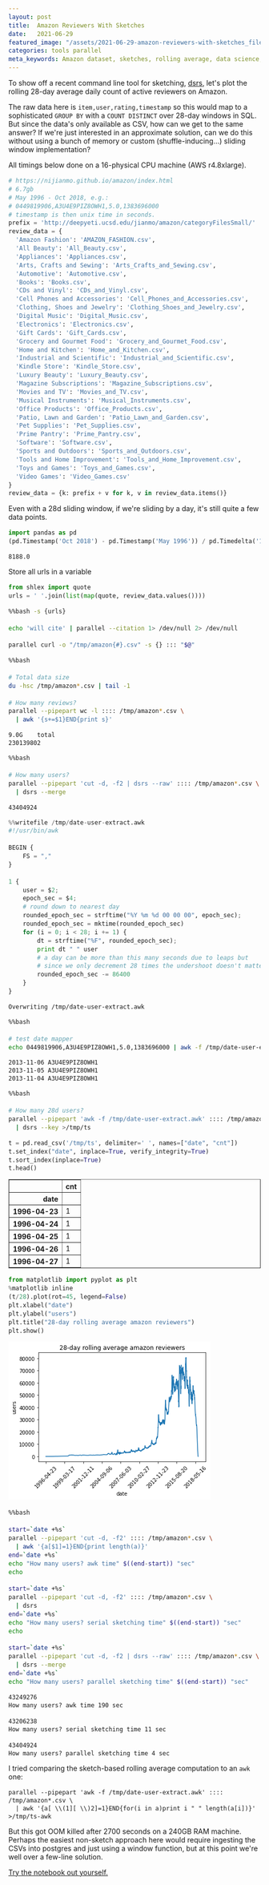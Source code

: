 ```yaml
---
layout: post
title:  Amazon Reviewers With Sketches
date:   2021-06-29
featured_image: "/assets/2021-06-29-amazon-reviewers-with-sketches_files/2021-06-29-amazon-reviewers-with-sketches_13_0.png"
categories: tools parallel
meta_keywords: Amazon dataset, sketches, rolling average, data science, logs
---
```

To show off a recent command line tool for sketching, [dsrs](https://github.com/vlad17/datasketches-rs), let's plot the rolling 28-day average daily count of active reviewers on Amazon.

The raw data here is `item,user,rating,timestamp` so this would map to a sophisticated `GROUP BY` with a `COUNT DISTINCT` over 28-day windows in SQL. But since the data's only available as CSV, how can we get to the same answer? If we're just interested in an approximate solution, can we do this without using a bunch of memory or custom (shuffle-inducing...) sliding window implementation?

All timings below done on a 16-physical CPU machine (AWS r4.8xlarge).

```python
# https://nijianmo.github.io/amazon/index.html
# 6.7gb
# May 1996 - Oct 2018, e.g.:
# 0449819906,A3U4E9PIZ8OWH1,5.0,1383696000
# timestamp is then unix time in seconds.
prefix = 'http://deepyeti.ucsd.edu/jianmo/amazon/categoryFilesSmall/'
review_data = {
  'Amazon Fashion': 'AMAZON_FASHION.csv',
  'All Beauty': 'All_Beauty.csv',
  'Appliances': 'Appliances.csv',
  'Arts, Crafts and Sewing': 'Arts_Crafts_and_Sewing.csv',
  'Automotive': 'Automotive.csv',
  'Books': 'Books.csv',
  'CDs and Vinyl': 'CDs_and_Vinyl.csv',
  'Cell Phones and Accessories': 'Cell_Phones_and_Accessories.csv',
  'Clothing, Shoes and Jewelry': 'Clothing_Shoes_and_Jewelry.csv',
  'Digital Music': 'Digital_Music.csv',
  'Electronics': 'Electronics.csv',
  'Gift Cards': 'Gift_Cards.csv',
  'Grocery and Gourmet Food': 'Grocery_and_Gourmet_Food.csv',
  'Home and Kitchen': 'Home_and_Kitchen.csv',
  'Industrial and Scientific': 'Industrial_and_Scientific.csv',
  'Kindle Store': 'Kindle_Store.csv',
  'Luxury Beauty': 'Luxury_Beauty.csv',
  'Magazine Subscriptions': 'Magazine_Subscriptions.csv',
  'Movies and TV': 'Movies_and_TV.csv',
  'Musical Instruments': 'Musical_Instruments.csv',
  'Office Products': 'Office_Products.csv',
  'Patio, Lawn and Garden': 'Patio_Lawn_and_Garden.csv',
  'Pet Supplies': 'Pet_Supplies.csv',
  'Prime Pantry': 'Prime_Pantry.csv',
  'Software': 'Software.csv',
  'Sports and Outdoors': 'Sports_and_Outdoors.csv',
  'Tools and Home Improvement': 'Tools_and_Home_Improvement.csv',
  'Toys and Games': 'Toys_and_Games.csv',
  'Video Games': 'Video_Games.csv'
}
review_data = {k: prefix + v for k, v in review_data.items()}
```

Even with a 28d sliding window, if we're sliding by a day, it's still quite a few data points.

```python
import pandas as pd
(pd.Timestamp('Oct 2018') - pd.Timestamp('May 1996')) / pd.Timedelta('1d')
```

    8188.0

Store all urls in a variable

```python
from shlex import quote
urls = ' '.join(list(map(quote, review_data.values())))
```

```bash
%%bash -s {urls}

echo 'will cite' | parallel --citation 1> /dev/null 2> /dev/null 

parallel curl -o "/tmp/amazon{#}.csv" -s {} ::: "$@"
```

```bash
%%bash

# Total data size
du -hsc /tmp/amazon*.csv | tail -1

# How many reviews?
parallel --pipepart wc -l :::: /tmp/amazon*.csv \
  | awk '{s+=$1}END{print s}'
```

    9.0G	total
    230139802

```bash
%%bash

# How many users?
parallel --pipepart 'cut -d, -f2 | dsrs --raw' :::: /tmp/amazon*.csv \
  | dsrs --merge
```

    43404924

```python
%%writefile /tmp/date-user-extract.awk
#!/usr/bin/awk

BEGIN {
    FS = "," 
}

1 {
    user = $2;
    epoch_sec = $4;
    # round down to nearest day
    rounded_epoch_sec = strftime("%Y %m %d 00 00 00", epoch_sec);
    rounded_epoch_sec = mktime(rounded_epoch_sec)
    for (i = 0; i < 28; i += 1) {
        dt = strftime("%F", rounded_epoch_sec);
        print dt " " user
        # a day can be more than this many seconds due to leaps but
        # since we only decrement 28 times the undershoot doesn't matter
        rounded_epoch_sec -= 86400
    }
}
```

    Overwriting /tmp/date-user-extract.awk

```bash
%%bash

# test date mapper
echo 0449819906,A3U4E9PIZ8OWH1,5.0,1383696000 | awk -f /tmp/date-user-extract.awk | head -3
```

    2013-11-06 A3U4E9PIZ8OWH1
    2013-11-05 A3U4E9PIZ8OWH1
    2013-11-04 A3U4E9PIZ8OWH1

```bash
%%bash
  
# How many 28d users?
parallel --pipepart 'awk -f /tmp/date-user-extract.awk' :::: /tmp/amazon*.csv \
  | dsrs --key >/tmp/ts
```

```python
t = pd.read_csv('/tmp/ts', delimiter=' ', names=["date", "cnt"])
t.set_index("date", inplace=True, verify_integrity=True)
t.sort_index(inplace=True)
t.head()
```

<div>
<style scoped>
    .dataframe tbody tr th:only-of-type {
        vertical-align: middle;
    }

    .dataframe tbody tr th {
        vertical-align: top;
    }

    .dataframe thead th {
        text-align: right;
    }
</style>
<table border="1" class="dataframe">
  <thead>
    <tr style="text-align: right;">
      <th></th>
      <th>cnt</th>
    </tr>
    <tr>
      <th>date</th>
      <th></th>
    </tr>
  </thead>
  <tbody>
    <tr>
      <th>1996-04-23</th>
      <td>1</td>
    </tr>
    <tr>
      <th>1996-04-24</th>
      <td>1</td>
    </tr>
    <tr>
      <th>1996-04-25</th>
      <td>1</td>
    </tr>
    <tr>
      <th>1996-04-26</th>
      <td>1</td>
    </tr>
    <tr>
      <th>1996-04-27</th>
      <td>1</td>
    </tr>
  </tbody>
</table>
</div>

```python
from matplotlib import pyplot as plt
%matplotlib inline
(t/28).plot(rot=45, legend=False)
plt.xlabel("date")
plt.ylabel("users")
plt.title("28-day rolling average amazon reviewers")
plt.show()
```

![png](/assets/2021-06-29-amazon-reviewers-with-sketches_files/2021-06-29-amazon-reviewers-with-sketches_13_0.png)

```bash
%%bash

start=`date +%s`
parallel --pipepart 'cut -d, -f2' :::: /tmp/amazon*.csv \
  | awk '{a[$1]=1}END{print length(a)}'
end=`date +%s`
echo "How many users? awk time" $((end-start)) "sec"
echo

start=`date +%s`
parallel --pipepart 'cut -d, -f2' :::: /tmp/amazon*.csv \
  | dsrs
end=`date +%s`
echo "How many users? serial sketching time" $((end-start)) "sec"
echo

start=`date +%s`
parallel --pipepart 'cut -d, -f2 | dsrs --raw' :::: /tmp/amazon*.csv \
  | dsrs --merge
end=`date +%s`
echo "How many users? parallel sketching time" $((end-start)) "sec"
```

    43249276
    How many users? awk time 190 sec
    
    43206238
    How many users? serial sketching time 11 sec
    
    43404924
    How many users? parallel sketching time 4 sec

I tried comparing the sketch-based rolling average computation to an `awk` one:

```
parallel --pipepart 'awk -f /tmp/date-user-extract.awk' :::: /tmp/amazon*.csv \
  | awk '{a[ \\(1][ \\)2]=1}END{for(i in a)print i " " length(a[i])}' >/tmp/ts-awk
```

But this got OOM killed after 2700 seconds on a 240GB RAM machine. Perhaps the easiest non-sketch approach here would require ingesting the CSVs into postgres and just using a window function, but at this point we're well over a few-line solution.


[Try the notebook out yourself.](https://github.com/vlad17/datasketches-rs/blob/111d8ace9388c017a14e439d1d9e40a4274ddf81/examples/amazon-reviewers.ipynb)

